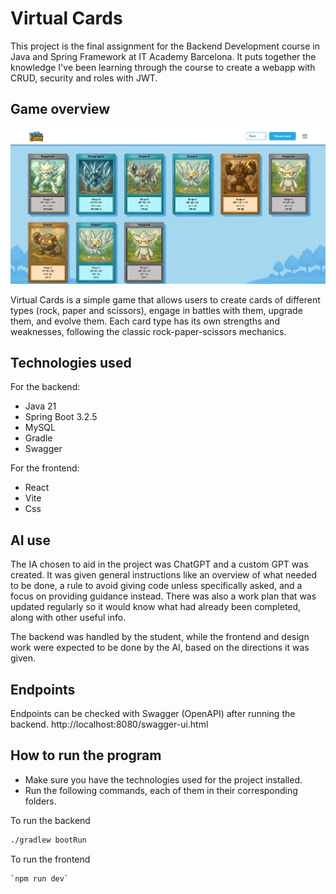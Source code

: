 # Virtual Cards

This project is the final assignment for the Backend Development course in Java and Spring Framework at IT Academy Barcelona. It puts together the knowledge I've been learning through the course to create a webapp with CRUD, security and roles with JWT.


## Game overview 

![github_img.png](src/main/resources/github_img.png)

Virtual Cards is a simple game that allows users to create cards of different types (rock, paper and scissors), engage in battles with them, upgrade them, and evolve them. Each card type has its own strengths and weaknesses, following the classic rock-paper-scissors mechanics.

## Technologies used

For the backend:
- Java 21
- Spring Boot 3.2.5
- MySQL
- Gradle
- Swagger

For the frontend:
- React
- Vite
- Css


## AI use

The IA chosen to aid in the project was ChatGPT and a custom GPT was created. It was given general instructions like an overview of what needed to be done, a rule to avoid giving code unless specifically asked, and a focus on providing guidance instead. There was also a work plan that was updated regularly so it would know what had already been completed, along with other useful info.

The backend was handled by the student, while the frontend and design work were expected to be done by the AI, based on the directions it was given.


## Endpoints

Endpoints can be checked with Swagger (OpenAPI) after running the backend.
http://localhost:8080/swagger-ui.html


## How to run the program

- Make sure you have the technologies used for the project installed.
- Run the following commands, each of them in their corresponding folders.

To run the backend

```bash
./gradlew bootRun
```

To run the frontend

```bash
`npm run dev`
```
